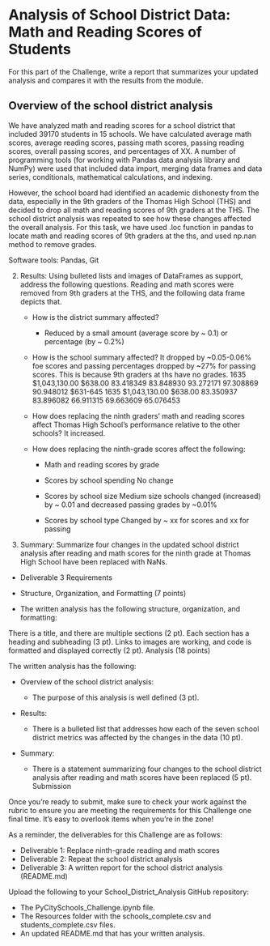 # Analysis of School District Data: Math and Reading Scores of Students

For this part of the Challenge, write a report that summarizes your updated analysis and compares it with the results from the module.

## Overview of the school district analysis

We have analyzed math and reading scores for a school district that included 39170 students in 15 schools. We have calculated average math scores, average reading scores, passing math scores, passing reading scores, overall passing scores, and percentages of XX. A number of programming tools (for working with Pandas data analysis library and NumPy) were used that included data import, merging data frames and data series, conditionals, mathematical calculations, and indexing.   

However, the school board had identified an academic dishonesty from the data, especially in the 9th graders of the Thomas High School (THS) and decided to drop all math and reading scores of 9th graders at the THS. The school district analysis was repeated to see how these changes affected the overall analysis. For this task, we have used .loc function in pandas to locate math and reading scores of 9th graders at the ths, and used np.nan method to remove grades.

Software tools: Pandas, Git

2. Results: Using bulleted lists and images of DataFrames as support, address the following questions.
Reading and math scores were removed from 9th graders at the THS, and the following data frame depicts that.

    - How is the district summary affected?
      
      - Reduced by a small amount (average score by ~ 0.1) or percentage (by ~ 0.2%)

    - How is the school summary affected?
It dropped by ~0.05-0.06% foe scores and passing percentages dropped by ~27% for passing scores. This is because 9th graders at ths have no grades.
    1635	$1,043,130.00	$638.00	83.418349	83.848930	93.272171	97.308869	90.948012	$631-645
    1635	$1,043,130.00	$638.00	83.350937	83.896082	66.911315	69.663609	65.076453
    
    - How does replacing the ninth graders’ math and reading scores affect Thomas High School’s performance relative to the other schools?
    It increased.
    
    - How does replacing the ninth-grade scores affect the following:
      - Math and reading scores by grade
      
      - Scores by school spending
      No change
      
      - Scores by school size
      Medium size schools changed (increased) by ~ 0.01 and decreased passing grades by ~0.01%
      
      - Scores by school type
      Changed by ~ xx for scores and xx for passing
3. Summary: Summarize four changes in the updated school district analysis after reading and math scores for the ninth grade at Thomas High School have been replaced with NaNs.

- Deliverable 3 Requirements

- Structure, Organization, and Formatting (7 points)

- The written analysis has the following structure, organization, and formatting:

There is a title, and there are multiple sections (2 pt).
Each section has a heading and subheading (3 pt).
Links to images are working, and code is formatted and displayed correctly (2 pt).
Analysis (18 points)

The written analysis has the following:

- Overview of the school district analysis:

  - The purpose of this analysis is well defined (3 pt).

- Results:

  - There is a bulleted list that addresses how each of the seven school district metrics was affected by the changes in the data (10 pt).

- Summary:

  - There is a statement summarizing four changes to the school district analysis after reading and math scores have been replaced (5 pt).
Submission

Once you’re ready to submit, make sure to check your work against the rubric to ensure you are meeting the requirements for this Challenge one final time. It’s easy to overlook items when you’re in the zone!

As a reminder, the deliverables for this Challenge are as follows:

- Deliverable 1: Replace ninth-grade reading and math scores
- Deliverable 2: Repeat the school district analysis
- Deliverable 3: A written report for the school district analysis (README.md)

Upload the following to your School_District_Analysis GitHub repository:

- The PyCitySchools_Challenge.ipynb file.
- The Resources folder with the schools_complete.csv and students_complete.csv files.
- An updated README.md that has your written analysis.

